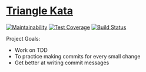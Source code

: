 # [Triangle Kata](http://web.archive.org/web/20140119031248/http://onestepback.org/vital_testing/)

[![Maintainability](https://api.codeclimate.com/v1/badges/dbd38176790d7daf2114/maintainability)](https://codeclimate.com/github/corinneling/triangle-kata/maintainability)
[![Test Coverage](https://api.codeclimate.com/v1/badges/dbd38176790d7daf2114/test_coverage)](https://codeclimate.com/github/corinneling/triangle-kata/test_coverage)
[![Build Status](https://travis-ci.org/corinneling/triangle-kata.svg?branch=master)](https://travis-ci.org/corinneling/triangle-kata)

Project Goals:
* Work on TDD
* To practice making commits for every small change
* Get better at writing commit messages
